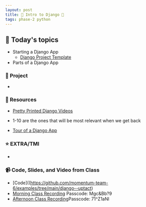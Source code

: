 ```yaml
---
layout: post
title: 🐴 Intro to Django 🐴 
tags: phase-2 python
---
```


## 📅 Today's topics

- Starting a Django App
    - [Django Project Template](https://github.com/momentum-team-6/django-project-template-1)
- Parts of a Django App


### 🎯  Project

- 

### 🔖 Resources

* [Pretty Printed Django Videos](https://www.youtube.com/playlist?list=PLXmMXHVSvS-DQfOsQdXkzEZyD0Vei7PKf)
- 1-10 are the ones that will be most relevant when we get back
* [Tour of a Django App](https://github.com/momentum-team-6/notes/blob/main/django-getting-started.md)

### ⭐️ EXTRA/TMI
* 


### 📹 Code, Slides, and Video from Class

* [Code]((https://github.com/momentum-team-6/examples/tree/main/django--uptact)
* [Morning Class Recording](https://us02web.zoom.us/rec/share/m85TLUs1DK4SH75gktq4M5XSQ87TbzjrKgB5v0Irqw3e48eskOlIbk9se6tZZ1lg.m602qz0MGw4O_9-0) Passcode: Mgc&Bb?9 
* [Afternoon Class Recording](https://us02web.zoom.us/rec/share/wU2eVl3IZW4XN1YKx85MNyUIbmFsnj8x4fErh39UKL2uo5TzfBrflwSqvsnPywVz.9oK4S0cHj1NU20IY)Passcode: 71^Z1aNl 